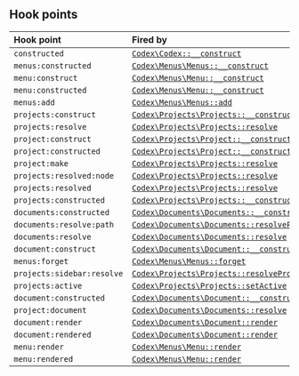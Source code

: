 <!---
title: Hooks
subtitle: Develop
-->


## Hook points

| Hook point                 | Fired by                                                                                                                         |
|:---------------------------|:---------------------------------------------------------------------------------------------------------------------------------|
| `constructed`              | [`Codex\Codex::__construct`](#codex:phpdoc:popover:Codex\Codex:__construct)                                              |
| `menus:constructed`        | [`Codex\Menus\Menus::__construct`](#codex:phpdoc:popover:Codex\Menus\Menus:__construct)                                          |
| `menu:construct`           | [`Codex\Menus\Menu::__construct`](#codex:phpdoc:popover:Codex\Menus\Menu::__construct)                                           |
| `menu:constructed`         | [`Codex\Menus\Menu::__construct`](#codex:phpdoc:popover:Codex\Menus\Menu::__construct)                                           |
| `menus:add`                | [`Codex\Menus\Menus::add`](#codex:phpdoc:popover:Codex\Menus\Menus::add)                                                         |
| `projects:construct`       | [`Codex\Projects\Projects::__construct`](#codex:phpdoc:popover:Codex\Projects\Projects::__construct)                             |
| `projects:resolve`         | [`Codex\Projects\Projects::resolve`](#codex:phpdoc:popover:Codex\Projects\Projects::resolve)                                     |
| `project:construct`        | [`Codex\Projects\Project::__construct`](#codex:phpdoc:popover:Codex\Projects\Project::__construct)                               |
| `project:constructed`      | [`Codex\Projects\Project::__construct`](#codex:phpdoc:popover:Codex\Projects\Project::__construct)                               |
| `project:make`             | [`Codex\Projects\Projects::resolve`](#codex:phpdoc:popover:Codex\Projects\Projects::resolve)                                     |
| `projects:resolved:node`   | [`Codex\Projects\Projects::resolve`](#codex:phpdoc:popover:Codex\Projects\Projects::resolve)                                     |
| `projects:resolved`        | [`Codex\Projects\Projects::resolve`](#codex:phpdoc:popover:Codex\Projects\Projects::resolve)                                     |
| `projects:constructed`     | [`Codex\Projects\Projects::__construct`](#codex:phpdoc:popover:Codex\Projects\Projects::__construct)                             |
| `documents:constructed`    | [`Codex\Documents\Documents::__construct`](#codex:phpdoc:popover:Codex\Documents\Documents::__construct)                         |
| `documents:resolve:path`   | [`Codex\Documents\Documents::resolvePathName`](#codex:phpdoc:popover:Codex\Documents\Documents::resolvePathName)                 |
| `documents:resolve`        | [`Codex\Documents\Documents::resolve`](#codex:phpdoc:popover:Codex\Documents\Documents::resolve)                                 |
| `document:construct`       | [`Codex\Documents\Document::__construct`](#codex:phpdoc:popover:Codex\Documents\Document::__construct)                           |
| `menus:forget`             | [`Codex\Menus\Menus::forget`](#codex:phpdoc:popover:Codex\Menus\Menus::forget)                                                   |
| `projects:sidebar:resolve` | [`Codex\Projects\Projects::resolveProjectSidebarMenu`](#codex:phpdoc:popover:Codex\Projects\Projects::resolveProjectSidebarMenu) |
| `projects:active`          | [`Codex\Projects\Projects::setActive`](#codex:phpdoc:popover:Codex\Projects\Projects::setActive)                                 |
| `document:constructed`     | [`Codex\Documents\Document::__construct`](#codex:phpdoc:popover:Codex\Documents\Document::__construct)                           |
| `project:document`         | [`Codex\Documents\Documents::resolve`](#codex:phpdoc:popover:Codex\Documents\Documents::resolve)                                 |
| `document:render`          | [`Codex\Documents\Document::render`](#codex:phpdoc:popover:Codex\Documents\Document::render)                                     |
| `document:rendered`        | [`Codex\Documents\Document::render`](#codex:phpdoc:popover:Codex\Documents\Document::render)                                     |
| `menu:render`              | [`Codex\Menus\Menu::render`](#codex:phpdoc:popover:Codex\Menus\Menu::render)                                                     |
| `menu:rendered`            | [`Codex\Menus\Menu::render`](#codex:phpdoc:popover:Codex\Menus\Menu::render)                                                     |

